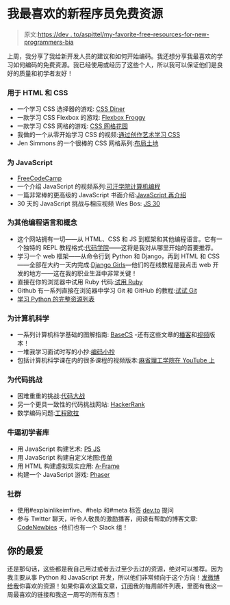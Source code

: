 # 我最喜欢的新程序员免费资源

> 原文:[https://dev . to/aspittel/my-favorite-free-resources-for-new-programmers-bia](https://dev.to/aspittel/my-favorite-free-resources-for-new-programmers-bia)

上周，我分享了我给新开发人员的建议和如何开始编码。我还想分享我最喜欢的学习如何编码的免费资源。我已经使用或经历了这些个人，所以我可以保证他们是良好的质量和初学者友好！

### 用于 HTML 和 CSS

*   一个学习 CSS 选择器的游戏: [CSS Diner](https://flukeout.github.io/)
*   一款学习 CSS Flexbox 的游戏: [Flexbox Froggy](https://flexboxfroggy.com/)
*   一款学习 CSS 网格的游戏: [CSS 网格花园](https://cssgridgarden.com/)
*   我做的一个从零开始学习 CSS 的视频:[通过创作艺术学习 CSS](https://dev.to/aspittel/learning-css-through-creating-art-54c0)
*   Jen Simmons 的一个很棒的 CSS 网格系列:[布局土地](https://www.youtube.com/channel/UC7TizprGknbDalbHplROtag)

### 为 JavaScript

*   [FreeCodeCamp](https://learn.freecodecamp.org/)
*   一个介绍 JavaScript 的视频系列:[可汗学院计算机编程](https://www.khanacademy.org/computing/computer-programming)
*   一篇非常棒的更高级的 JavaScript 书面介绍:[JavaScript 再介绍](https://developer.mozilla.org/en-US/docs/Web/JavaScript/A_re-introduction_to_JavaScript)
*   30 天的 JavaScript 挑战与相应视频 Wes Bos: [JS 30](https://javascript30.com/)

### 为其他编程语言和概念

*   这个网站拥有一切——从 HTML、CSS 和 JS 到框架和其他编程语言。它有一个独特的 REPL 教程格式:[代码学院](https://www.codecademy.com/)——这将是我对从哪里开始的首要推荐。
*   学习一个 web 框架——从命令行到 Python 和 Django，再到 HTML 和 CSS——全部在大约一天内完成:[Django Girls](https://tutorial.djangogirls.org/en/)—他们的在线教程是我点击 web 开发的地方——这在我的职业生涯中非常关键！
*   直接在你的浏览器中试用 Ruby 代码:[试用 Ruby](https://ruby.github.io/TryRuby/)
*   Github 有一系列直接在浏览器中学习 Git 和 GitHub 的教程:[试试 Git](http://try.github.io/)
*   [学习 Python 的完整资源列表](https://dev.to/jessicagarson/resources-for-learning-python-hd6)

### 为计算机科学

*   一系列计算机科学基础的图解指南: [BaseCS](https://medium.com/basecs) -还有这些文章的[播客](https://www.codenewbie.org/basecs)和[视频](https://dev.to/vaidehijoshi)版本！
*   一堆我学习面试时写的小抄:[编码小抄](https://github.com/aspittel/coding-cheat-sheets)
*   包括计算机科学课在内的很多课程的视频版本:[麻省理工学院在 YouTube 上](https://www.youtube.com/user/MIT)

### 为代码挑战

*   困难重重的挑战:[代码大战](https://www.codewars.com/)
*   另一个更具一致性的代码挑战网站: [HackerRank](https://www.hackerrank.com/)
*   数学编码问题:[工程欧拉](https://projecteuler.net/)

### 牛逼初学者库

*   用 JavaScript 构建艺术: [P5 JS](https://p5js.org/)
*   用 JavaScript 构建自定义地图:[传单](https://leafletjs.com/)
*   用 HTML 构建虚拟现实应用: [A-Frame](https://aframe.io/)
*   构建一个 JavaScript 游戏: [Phaser](https://phaser.io/)

### 社群

*   使用#explainlikeimfive、#help 和#meta 标签 [dev.to](https://dev.to) 提问
*   参与 Twitter 聊天，听令人敬畏的激励播客，阅读有帮助的博客文章: [CodeNewbies](https://twitter.com/CodeNewbies) -他们也有一个 Slack 组！

## 你的最爱

还是那句话，这些都是我自己用过或者去过至少去过的资源，绝对可以推荐。因为我主要从事 Python 和 JavaScript 开发，所以他们非常倾向于这个方向！[发微博给我](https://twitter.com/ASpittel)你喜欢的资源！如果你喜欢这篇文章，[订阅](https://mailchi.mp/b4216331e284/zen-of-programming)我的每周邮件列表，里面有我这一周最喜欢的链接和我这一周写的所有东西！